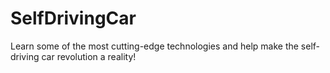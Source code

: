# SelfDrivingCar
Learn some of the most cutting-edge technologies and help make the self-driving car revolution a reality!
